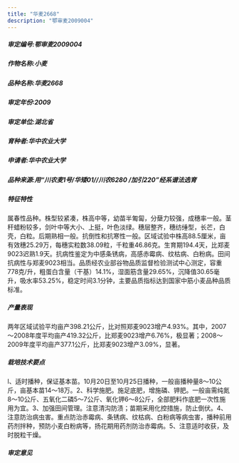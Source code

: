 ```yaml
---
title: "华麦2668"
description: "鄂审麦2009004"
---
```

##### 审定编号:鄂审麦2009004

##### 作物名称:小麦

##### 品种名称:华麦2668

##### 审定年份:2009

##### 审定单位:湖北省

##### 育种者:华中农业大学

##### 申请者:华中农业大学

##### 品种来源:用“川农麦1号/华矮01//川农6280 /加引220”经系谱法选育

##### 特征特性
属春性品种。株型较紧凑，株高中等，幼苗半匍匐，分蘖力较强，成穗率一般。茎秆蜡粉较多，剑叶中等大小、上挺，叶色淡绿。穗层整齐，穗纺缍型，长芒，白壳，白粒。后期熟相一般。抗倒性和抗寒性一般。区域试验中株高88.5厘米，亩有效穗25.29万，每穗实粒数38.09粒，千粒重46.86克。生育期194.4天，比郑麦9023迟熟1.9天。抗病性鉴定为中感条锈病，高感赤霉病、纹枯病、白粉病。田间抗病性与郑麦9023相当。品质经农业部谷物品质监督检验测试中心测定，容重778克/升，粗蛋白含量（干基）14.1%，湿面筋含量29.65%，沉降值30.65毫升，吸水率53.25%，稳定时间3.1分钟，主要品质指标达到国家中筋小麦品种品质标准。

##### 产量表现
两年区域试验平均亩产398.21公斤，比对照郑麦9023增产4.93%。其中，2007～2008年度平均亩产419.32公斤，比郑麦9023增产6.76%，极显著；2008～2009年度平均亩产377.1公斤，比郑麦9023增产3.09%，显著。

##### 栽培技术要点
l、适时播种，保证基本苗。10月20日至10月25日播种，一般亩播种量8～10公斤，亩基本苗14～18万。2、科学施肥。施足底肥，增施磷、钾肥。一般亩需纯氮8～10公斤、五氧化二磷5～7公斤、氧化钾6～8公斤，全部肥料作底肥一次性施用为宜。3、加强田间管理。注意清沟防渍；苗期采用化控措施，防止倒伏。4、注意防治病虫害。重点防治赤霉病、条锈病、纹枯病、白粉病等病虫害，播种前用药剂拌种，预防小麦白粉病等，扬花期用药剂防治赤霉病。5、注意适时收获，及时脱粒干燥。

##### 审定意见

